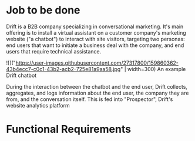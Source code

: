 # Job to be done

Drift is a B2B company specializing in conversational marketing. It's main offering is to install a virtual assistant on a customer company's marketing website ("a chatbot") to interact with site visitors, targeting two personas: end users that want to initiate a business deal with the company, and end users that require technical assistance.

![]("https://user-images.githubusercontent.com/27317800/159860362-43b4ecc7-c0c1-43b2-acb2-725e81a9aa58.jpg" | width=300)
An example Drift chatbot

During the interaction between the chatbot and the end user, Drift collects, aggregates, and logs information about the end user, the company they are from, and the conversation itself. This is fed into "Prospector", Drift's website analytics platform

# Functional Requirements


